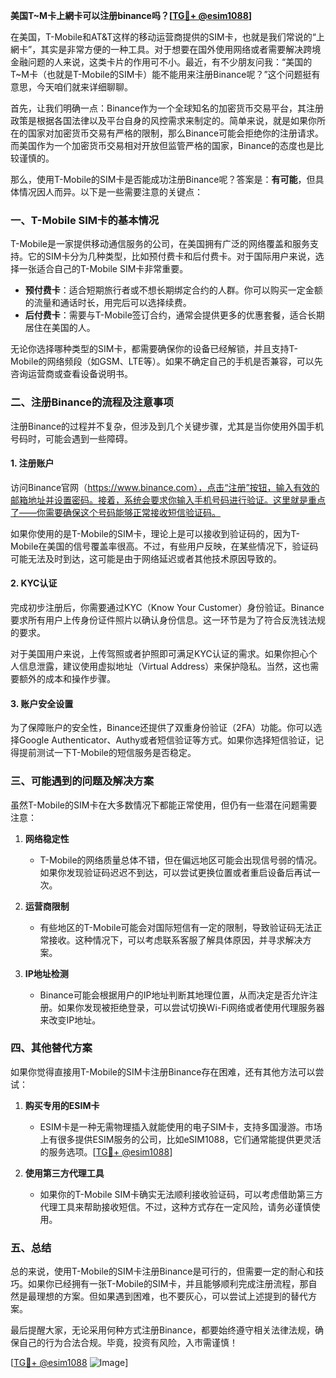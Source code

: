 **美国T~M卡上網卡可以注册binance吗？[[TG💪+ @esim1088](https://t.me/s/esim1088)]**

在美国，T-Mobile和AT&T这样的移动运营商提供的SIM卡，也就是我们常说的“上網卡”，其实是非常方便的一种工具。对于想要在国外使用网络或者需要解决跨境金融问题的人来说，这类卡片的作用可不小。最近，有不少朋友问我：“美国的T~M卡（也就是T-Mobile的SIM卡）能不能用来注册Binance呢？”这个问题挺有意思，今天咱们就来详细聊聊。

首先，让我们明确一点：Binance作为一个全球知名的加密货币交易平台，其注册政策是根据各国法律以及平台自身的风控需求来制定的。简单来说，就是如果你所在的国家对加密货币交易有严格的限制，那么Binance可能会拒绝你的注册请求。而美国作为一个加密货币交易相对开放但监管严格的国家，Binance的态度也是比较谨慎的。

那么，使用T-Mobile的SIM卡是否能成功注册Binance呢？答案是：**有可能**，但具体情况因人而异。以下是一些需要注意的关键点：

### 一、T-Mobile SIM卡的基本情况

T-Mobile是一家提供移动通信服务的公司，在美国拥有广泛的网络覆盖和服务支持。它的SIM卡分为几种类型，比如预付费卡和后付费卡。对于国际用户来说，选择一张适合自己的T-Mobile SIM卡非常重要。

- **预付费卡**：适合短期旅行者或不想长期绑定合约的人群。你可以购买一定金额的流量和通话时长，用完后可以选择续费。
- **后付费卡**：需要与T-Mobile签订合约，通常会提供更多的优惠套餐，适合长期居住在美国的人。

无论你选择哪种类型的SIM卡，都需要确保你的设备已经解锁，并且支持T-Mobile的网络频段（如GSM、LTE等）。如果不确定自己的手机是否兼容，可以先咨询运营商或查看设备说明书。

### 二、注册Binance的流程及注意事项

注册Binance的过程并不复杂，但涉及到几个关键步骤，尤其是当你使用外国手机号码时，可能会遇到一些障碍。

#### 1. 注册账户
访问Binance官网（https://www.binance.com），点击“注册”按钮，输入有效的邮箱地址并设置密码。接着，系统会要求你输入手机号码进行验证。这里就是重点了——你需要确保这个号码能够正常接收短信验证码。

如果你使用的是T-Mobile的SIM卡，理论上是可以接收到验证码的，因为T-Mobile在美国的信号覆盖率很高。不过，有些用户反映，在某些情况下，验证码可能无法及时到达，这可能是由于网络延迟或者其他技术原因导致的。

#### 2. KYC认证
完成初步注册后，你需要通过KYC（Know Your Customer）身份验证。Binance要求所有用户上传身份证件照片以确认身份信息。这一环节是为了符合反洗钱法规的要求。

对于美国用户来说，上传驾照或者护照即可满足KYC认证的需求。如果你担心个人信息泄露，建议使用虚拟地址（Virtual Address）来保护隐私。当然，这也需要额外的成本和操作步骤。

#### 3. 账户安全设置
为了保障账户的安全性，Binance还提供了双重身份验证（2FA）功能。你可以选择Google Authenticator、Authy或者短信验证等方式。如果你选择短信验证，记得提前测试一下T-Mobile的短信服务是否稳定。

### 三、可能遇到的问题及解决方案

虽然T-Mobile的SIM卡在大多数情况下都能正常使用，但仍有一些潜在问题需要注意：

1. **网络稳定性**
   - T-Mobile的网络质量总体不错，但在偏远地区可能会出现信号弱的情况。如果你发现验证码迟迟不到达，可以尝试更换位置或者重启设备后再试一次。
   
2. **运营商限制**
   - 有些地区的T-Mobile可能会对国际短信有一定的限制，导致验证码无法正常接收。这种情况下，可以考虑联系客服了解具体原因，并寻求解决方案。

3. **IP地址检测**
   - Binance可能会根据用户的IP地址判断其地理位置，从而决定是否允许注册。如果你发现被拒绝登录，可以尝试切换Wi-Fi网络或者使用代理服务器来改变IP地址。

### 四、其他替代方案

如果你觉得直接用T-Mobile的SIM卡注册Binance存在困难，还有其他方法可以尝试：

1. **购买专用的ESIM卡**
   - ESIM卡是一种无需物理插入就能使用的电子SIM卡，支持多国漫游。市场上有很多提供ESIM服务的公司，比如eSIM1088，它们通常能提供更灵活的服务选项。[[TG💪+ @esim1088](https://t.me/s/esim1088)]

2. **使用第三方代理工具**
   - 如果你的T-Mobile SIM卡确实无法顺利接收验证码，可以考虑借助第三方代理工具来帮助接收短信。不过，这种方式存在一定风险，请务必谨慎使用。

### 五、总结

总的来说，使用T-Mobile的SIM卡注册Binance是可行的，但需要一定的耐心和技巧。如果你已经拥有一张T-Mobile的SIM卡，并且能够顺利完成注册流程，那自然是最理想的方案。但如果遇到困难，也不要灰心，可以尝试上述提到的替代方案。

最后提醒大家，无论采用何种方式注册Binance，都要始终遵守相关法律法规，确保自己的行为合法合规。毕竟，投资有风险，入市需谨慎！

[[TG💪+ @esim1088](https://t.me/s/esim1088) ![Image](https://i.postimg.cc/4NQfJmqS/Snipaste-2025-05-13-00-14-12.png)]